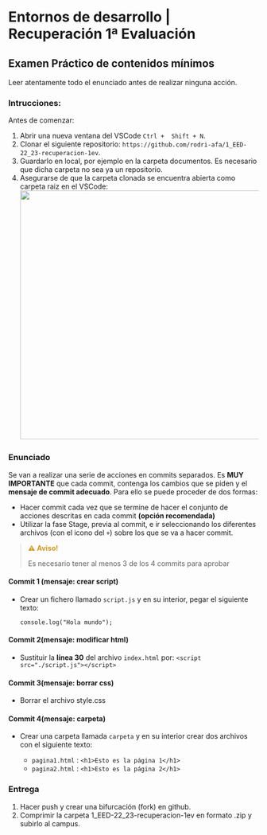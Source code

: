 # Entornos de desarrollo | Recuperación 1ª Evaluación

## Examen Práctico de contenidos mínimos

Leer atentamente todo el enunciado antes de realizar ninguna acción.

### Intrucciones:

Antes de comenzar:

1. Abrir una nueva ventana del VSCode `Ctrl +  Shift + N`.
2. Clonar el siguiente repositorio: `https://github.com/rodri-afa/1_EED-22_23-recuperacion-1ev`.
3. Guardarlo en local, por ejemplo en la carpeta documentos. Es necesario que dicha carpeta no sea ya un repositorio.
4. Asegurarse de que la carpeta clonada se encuentra abierta como carpeta raiz en el VSCode:
   <img src="" width="500"/>

### Enunciado

Se van a realizar una serie de acciones en commits separados. Es **MUY IMPORTANTE** que cada commit, contenga los cambios que se piden y el **mensaje de commit adecuado**. Para ello se puede proceder de dos formas:

- Hacer commit cada vez que se termine de hacer el conjunto de acciones descritas en cada commit **(opción recomendada)**
- Utilizar la fase Stage, previa al commit, e ir seleccionando los diferentes archivos (con el icono del `+`) sobre los que se va a hacer commit.

> <p style="color:#D29922"><b>⚠️ Aviso!</b></p> 
> Es necesario tener al menos 3 de los 4 commits para aprobar

#### Commit 1 (mensaje: crear script)

- Crear un fichero llamado `script.js` y en su interior, pegar el siguiente texto:

  ```
  console.log("Hola mundo");
  ```

#### Commit 2(mensaje: modificar html)

- Sustituir la **línea 30** del archivo `index.html` por: `<script src="./script.js"></script>`

#### Commit 3(mensaje: borrar css)

- Borrar el archivo style.css

#### Commit 4(mensaje: carpeta)

- Crear una carpeta llamada `carpeta` y en su interior crear dos archivos con el siguiente texto:

  - `pagina1.html` : `<h1>Esto es la página 1</h1>`
  - `pagina2.html` : `<h1>Esto es la página 2</h1>`

### Entrega

1. Hacer push y crear una bifurcación (fork) en github.
2. Comprimir la carpeta 1_EED-22_23-recuperacion-1ev en formato .zip y subirlo al campus.
